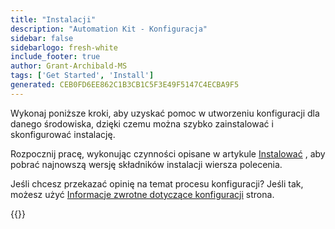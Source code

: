 ```yaml
---
title: "Instalacji"
description: "Automation Kit - Konfiguracja"
sidebar: false
sidebarlogo: fresh-white
include_footer: true
author: Grant-Archibald-MS
tags: ['Get Started', 'Install']
generated: CEB0FD6EE862C1B3CB1C5F3E49F5147C4ECBA9F5
---
```


Wykonaj poniższe kroki, aby uzyskać pomoc w utworzeniu konfiguracji dla danego środowiska, dzięki czemu można szybko zainstalować i skonfigurować instalację.

Rozpocznij pracę, wykonując czynności opisane w artykule <a href='/get-started/install' target='_blank'>Instalować</a> , aby pobrać najnowszą wersję składników instalacji wiersza polecenia.

Jeśli chcesz przekazać opinię na temat procesu konfiguracji? Jeśli tak, możesz użyć [Informacje zwrotne dotyczące konfiguracji](/pl/get-started/setup-feedback) strona.

{{<questions name="/content/pl/get-started/setup.json" completed="Dziękujemy za wykonanie kroków konfiguracji" showNavigationButtons=true locale="pl">}}
